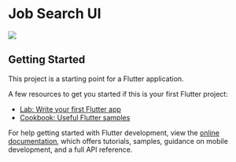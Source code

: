 # Job Search UI


![](https://cdn.dribbble.com/users/2090638/screenshots/11873894/media/c65f602910911404f318b8bfd4efc2cf.png?compress=1&resize=1600x1200&vertical=top)

## Getting Started

This project is a starting point for a Flutter application.

A few resources to get you started if this is your first Flutter project:

- [Lab: Write your first Flutter app](https://docs.flutter.dev/get-started/codelab)
- [Cookbook: Useful Flutter samples](https://docs.flutter.dev/cookbook)

For help getting started with Flutter development, view the
[online documentation](https://docs.flutter.dev/), which offers tutorials,
samples, guidance on mobile development, and a full API reference.
